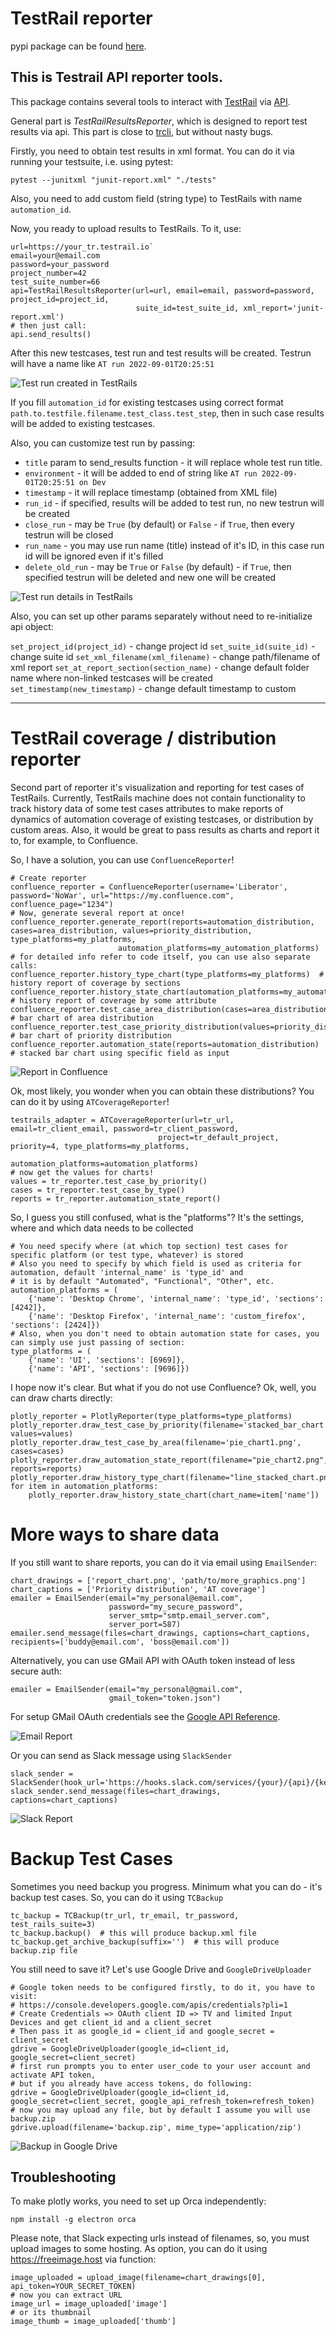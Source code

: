 # TestRail reporter

pypi package can be found [here](https://pypi.org/project/testrail-api-reporter/).

## This is Testrail API reporter tools.

This package contains several tools to interact with [TestRail](https://www.testrail.com/) via [API](https://support.testrail.com/hc/en-us/categories/7076541806228-API-Manual).

General part is *TestRailResultsReporter*, which is designed to report test results via api. This part is close to 
[trcli](https://github.com/gurock/trcli),  but without nasty bugs.

Firstly, you need to obtain test results in xml format. You can do it via running your testsuite, i.e. using pytest:

```
pytest --junitxml "junit-report.xml" "./tests"
```

Also, you need to add custom field (string type) to TestRails with name `automation_id`.

Now, you ready to upload results to TestRails.
To it, use:

```
url=https://your_tr.testrail.io`
email=your@email.com
password=your_password
project_number=42
test_suite_number=66
api=TestRailResultsReporter(url=url, email=email, password=password, project_id=project_id,
                            suite_id=test_suite_id, xml_report='junit-report.xml')
# then just call:
api.send_results()
```
After this new testcases, test run and test results will be created. Testrun will have a name like 
`AT run 2022-09-01T20:25:51`

![Test run created in TestRails](https://github.com/wwakabobik/testrail_api_reporter/blob/master/screenshots/tr_at_run_report.png)


If you fill `automation_id` for existing testcases using correct format 
`path.to.testfile.filename.test_class.test_step`, then in such case results will be added to existing testcases.

Also, you can customize test run by passing:
- `title` param to send_results function - it will replace whole test run title.
- `environment` - it will be added to end of string like `AT run 2022-09-01T20:25:51 on Dev`
- `timestamp` - it will replace timestamp (obtained from XML file)
- `run_id` - if specified, results will be added to test run, no new testrun will be created
- `close_run` - may be `True` (by default) or `False` - if `True`, then every testrun will be closed
- `run_name` - you may use run name (title) instead of it's ID, in this case run id will be ignored even if it's filled
- `delete_old_run` - may be `True` or `False` (by default) - if `True`, then specified testrun will be deleted and new one will be created

![Test run details in TestRails](https://github.com/wwakabobik/testrail_api_reporter/blob/master/screenshots/tr_at_run_detailed_report.png)

Also, you can set up other params separately without need to re-initialize api object:

```set_project_id(project_id)``` - change project id
```set_suite_id(suite_id)``` - change suite id
```set_xml_filename(xml_filename)``` - change path/filename of xml report
```set_at_report_section(section_name)``` - change default folder name where non-linked testcases will be created
```set_timestamp(new_timestamp)``` - change default timestamp to custom

---

# TestRail coverage / distribution reporter

Second part of reporter it's visualization and reporting for test cases of TestRails.
Currently, TestRails machine does not contain functionality to track history data of some test cases attributes to make
reports of dynamics of automation coverage of existing testcases, or distribution by custom areas. 
Also, it would be great to pass results as charts and report it to, for example, to Confluence.

So, I have a solution, you can use `ConfluenceReporter`!

```
# Create reporter
confluence_reporter = ConfluenceReporter(username='Liberator', password='NoWar', url="https://my.confluence.com", confluence_page="1234")
# Now, generate several report at once!
confluence_reporter.generate_report(reports=automation_distribution, cases=area_distribution, values=priority_distribution, type_platforms=my_platforms,
                        automation_platforms=my_automation_platforms)
# for detailed info refer to code itself, you can use also separate calls:
confluence_reporter.history_type_chart(type_platforms=my_platforms)  # history report of coverage by sections
confluence_reporter.history_state_chart(automation_platforms=my_automation_platforms)  # history report of coverage by some attribute
confluence_reporter.test_case_area_distribution(cases=area_distribution)  # bar chart of area distribution
confluence_reporter.test_case_priority_distribution(values=priority_distribution)  # bar chart of priority distribution
confluence_reporter.automation_state(reports=automation_distribution)  # stacked bar chart using specific field as input
```

![Report in Confluence](https://github.com/wwakabobik/testrail_api_reporter/blob/master/screenshots/tr_confluence_report.png)

Ok, most likely, you wonder when you can obtain these distributions? You can do it by using `ATCoverageReporter`!

```
testrails_adapter = ATCoverageReporter(url=tr_url, email=tr_client_email, password=tr_client_password,
                                 project=tr_default_project, priority=4, type_platforms=my_platforms,
                                 automation_platforms=automation_platforms)
# now get the values for charts!
values = tr_reporter.test_case_by_priority()
cases = tr_reporter.test_case_by_type()
reports = tr_reporter.automation_state_report()                    
```

So, I guess you still confused, what is the "platforms"? It's the settings, where and which data needs to be collected

```
# You need specify where (at which top section) test cases for specific platform (or test type, whatever) is stored
# Also you need to specify by which field is used as criteria for automation, default 'internal_name' is 'type_id' and
# it is by default "Automated", "Functional", "Other", etc.
automation_platforms = (
    {'name': 'Desktop Chrome', 'internal_name': 'type_id', 'sections': [4242]},
    {'name': 'Desktop Firefox', 'internal_name': 'custom_firefox', 'sections': [2424]})
# Also, when you don't need to obtain automation state for cases, you can simply use just passing of section:
type_platforms = (
    {'name': 'UI', 'sections': [6969]},
    {'name': 'API', 'sections': [9696]})
```

I hope now it's clear. But what if you do not use Confluence? Ok, well, you can draw charts directly:

```
plotly_reporter = PlotlyReporter(type_platforms=type_platforms)
plotly_reporter.draw_test_case_by_priority(filename='stacked_bar_chart.png', values=values)
plotly_reporter.draw_test_case_by_area(filename='pie_chart1.png', cases=cases)
plotly_reporter.draw_automation_state_report(filename="pie_chart2.png", reports=reports)
plotly_reporter.draw_history_type_chart(filename="line_stacked_chart.png")
for item in automation_platforms:
    plotly_reporter.draw_history_state_chart(chart_name=item['name'])
```

# More ways to share data

If you still want to share reports, you can do it via email using `EmailSender`:

```
chart_drawings = ['report_chart.png', 'path/to/more_graphics.png']
chart_captions = ['Priority distribution', 'AT coverage']
emailer = EmailSender(email="my_personal@email.com",
                      password="my_secure_password",
                      server_smtp="smtp.email_server.com",
                      server_port=587)
emailer.send_message(files=chart_drawings, captions=chart_captions, recipients=['buddy@email.com', 'boss@email.com'])
```

Alternatively, you can use GMail API with OAuth token instead of less secure auth:
```
emailer = EmailSender(email="my_personal@gmail.com",
                      gmail_token="token.json")
```

For setup GMail OAuth credentials see the [Google API Reference](https://developers.google.com/identity/gsi/web/guides/get-google-api-clientid).


![Email Report](https://github.com/wwakabobik/testrail_api_reporter/blob/master/screenshots/tr_email_report.png)

Or you can send as Slack message using `SlackSender`

```
slack_sender = SlackSender(hook_url='https://hooks.slack.com/services/{your}/{api}/{key}')
slack_sender.send_message(files=chart_drawings, captions=chart_captions)
```

![Slack Report](https://github.com/wwakabobik/testrail_api_reporter/blob/master/screenshots/tr_slack_report.png)


# Backup Test Cases

Sometimes you need backup you progress. Minimum what you can do - it's backup test cases. So, you can do it using `TCBackup`

```
tc_backup = TCBackup(tr_url, tr_email, tr_password, test_rails_suite=3)
tc_backup.backup()  # this will produce backup.xml file
tc_backup.get_archive_backup(suffix='')  # this will produce backup.zip file
```

You still need to save it? Let's use Google Drive and `GoogleDriveUploader`

```
# Google token needs to be configured firstly, to do it, you have to visit:
# https://console.developers.google.com/apis/credentials?pli=1
# Create Credentials => OAuth client ID => TV and limited Input Devices and get client_id and a client_secret
# Then pass it as google_id = client_id and google_secret = client_secret
gdrive = GoogleDriveUploader(google_id=client_id, google_secret=client_secret)
# first run prompts you to enter user_code to your user account and activate API token, 
# but if you already have access tokens, do following:
gdrive = GoogleDriveUploader(google_id=client_id, google_secret=client_secret, google_api_refresh_token=refresh_token)
# now you may upload any file, but by default I assume you will use backup.zip
gdrive.upload(filename='backup.zip', mime_type='application/zip')
```


![Backup in Google Drive](https://github.com/wwakabobik/testrail_api_reporter/blob/master/screenshots/tr_gdrive_backup.png)



## Troubleshooting

To make plotly works, you need to set up Orca independently:
```
npm install -g electron orca
```

Please note, that Slack expecting urls instead of filenames, so, you must upload images to some hosting.
As option, you can do it using https://freeimage.host via function:

```
image_uploaded = upload_image(filename=chart_drawings[0], api_token=YOUR_SECRET_TOKEN)
# now you can extract URL
image_url = image_uploaded['image']
# or its thumbnail
image_thumb = image_uploaded['thumb']
```
